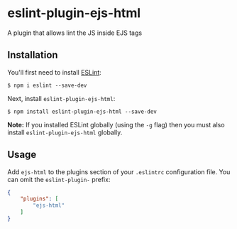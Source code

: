 # eslint-plugin-ejs-html

A plugin that allows lint the JS inside EJS tags

## Installation

You'll first need to install [ESLint](http://eslint.org):

```
$ npm i eslint --save-dev
```

Next, install `eslint-plugin-ejs-html`:

```
$ npm install eslint-plugin-ejs-html --save-dev
```

**Note:** If you installed ESLint globally (using the `-g` flag) then you must also install `eslint-plugin-ejs-html` globally.

## Usage

Add `ejs-html` to the plugins section of your `.eslintrc` configuration file. You can omit the `eslint-plugin-` prefix:

```json
{
    "plugins": [
        "ejs-html"
    ]
}
```